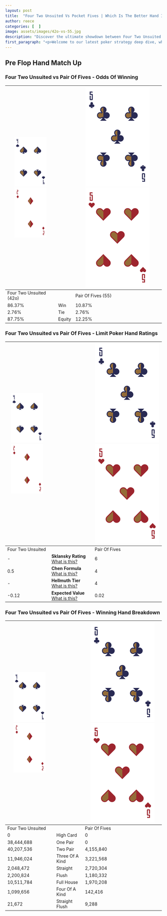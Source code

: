 ```yaml
---
layout: post
title:  "Four Two Unsuited Vs Pocket Fives | Which Is The Better Hand In Poker? A Complete Guide"
author: reece
categories: [  ]
image: assets/images/42o-vs-55.jpg
description: "Discover the ultimate showdown between Four Two Unsuited and Pair Of Fives in poker! Uncover the odds, strategies, and scenarios where one hand triumphs over the other. Get ready to up your poker game with this thrilling analysis."
first_paragraph: "<p>Welcome to our latest poker strategy deep dive, where we're pitting two distinct hands against each other in a high-stakes showdown: Four Two Unsuited vs Pair Of Fives.</p><p>In the dynamic world of poker, every decision counts, and knowing which hand holds the upper hand is key to your success at the table.</p><p>In this article, we'll dissect these two hands, explore the scenarios where one dominates the other, and equip you with the knowledge to make strategic choices that can tip the odds in your favor.</p><p>Get ready to unravel the intriguing dynamics of these poker hands and elevate your game to new heights.</p>"
---
```




[comment]: # (sp0)

## Pre Flop Hand Match Up

<div class="table hand-ratings" markdown="1"> 



### Four Two Unsuited vs Pair Of Fives - Odds Of Winning


    
| ![image info](assets/images/hand1/4.png) ![image info](assets/images/hand1/2o.png) |  | ![image info](assets/images/hand2/5.png) ![image info](assets/images/hand2/5o.png) |
| -------- | -------- | -------- |
| Four Two Unsuited (42o) |  | Pair Of Fives (55) |
| 86.37% | Win | 10.87% |
| 2.76% | Tie | 2.76% |
| 87.75% | Equity | 12.25% |




[comment]: # (sp1)



### Four Two Unsuited vs Pair Of Fives - Limit Poker Hand Ratings


    
| ![image info](assets/images/hand1/4.png) ![image info](assets/images/hand1/2o.png) |  | ![image info](assets/images/hand2/5.png) ![image info](assets/images/hand2/5o.png) |
| -------- | -------- | -------- |
| Four Two Unsuited |  | Pair Of Fives |
| - | **Sklansky Rating** [What is this?](/sklansky-rating-explained) | 6 |
| 0.5 | **Chen Formula** [What is this?](/chen-formula-explained) | 4 |
| - | **Hellmuth Tier** [What is this?](/Hellmuth-tier-explained) | 4 |
| -0.12 | **Expected Value** [What is this?](/expected-value-explained) | 0.02 |




[comment]: # (sp2)



### Four Two Unsuited vs Pair Of Fives - Winning Hand Breakdown


    
| ![image info](assets/images/hand1/4.png) ![image info](assets/images/hand1/2o.png) |  | ![image info](assets/images/hand2/5.png) ![image info](assets/images/hand2/5o.png) |
| -------- | -------- | -------- |
| Four Two Unsuited |  | Pair Of Fives |
| 0 | High Card | 0 |
| 38,444,688 | One Pair | 0 |
| 40,207,536 | Two Pair | 4,155,840 |
| 11,946,024 | Three Of A Kind | 3,221,568 |
| 2,048,472 | Straight | 2,720,304 |
| 2,200,824 | Flush | 1,180,332 |
| 10,511,784 | Full House | 1,970,208 |
| 1,099,656 | Four Of A Kind | 142,416 |
| 21,672 | Straight Flush | 9,288 |




[comment]: # (sp3)



</div>

[comment]: # (sp4)



[comment]: # (sp5)

